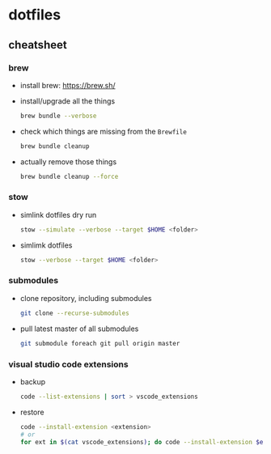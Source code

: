 # dotfiles

## cheatsheet

### brew

- install brew: https://brew.sh/

- install/upgrade all the things

  ```sh
  brew bundle --verbose
  ```

- check which things are missing from the `Brewfile`

  ```sh
  brew bundle cleanup
  ```

- actually remove those things

  ```sh
  brew bundle cleanup --force
  ```

### stow

- simlink dotfiles dry run

  ```sh
  stow --simulate --verbose --target $HOME <folder>
  ```

- simlimk dotfiles

  ```sh
  stow --verbose --target $HOME <folder>
  ```

### submodules

- clone repository, including submodules

  ```sh
  git clone --recurse-submodules
  ```

- pull latest master of all submodules

  ```sh
  git submodule foreach git pull origin master
  ```

### visual studio code extensions

- backup

  ```sh
  code --list-extensions | sort > vscode_extensions
  ```

- restore

  ```sh
  code --install-extension <extension>
  # or
  for ext in $(cat vscode_extensions); do code --install-extension $ext; done
  ```
